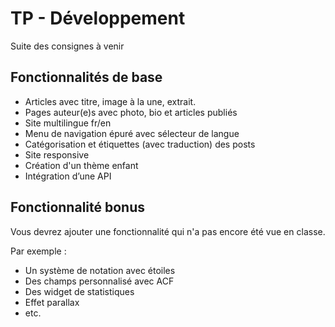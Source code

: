 # TP - Développement

Suite des consignes à venir

## Fonctionnalités de base

* Articles avec titre, image à la une, extrait.
* Pages auteur(e)s avec photo, bio et articles publiés
* Site multilingue fr/en
* Menu de navigation épuré avec sélecteur de langue
* Catégorisation et étiquettes (avec traduction) des posts
* Site responsive
* Création d'un thème enfant
* Intégration d’une API

## Fonctionnalité bonus

Vous devrez ajouter une fonctionnalité qui n'a pas encore été vue en classe.

Par exemple :

* Un système de notation avec étoiles
* Des champs personnalisé avec ACF
* Des widget de statistiques
* Effet parallax
* etc.